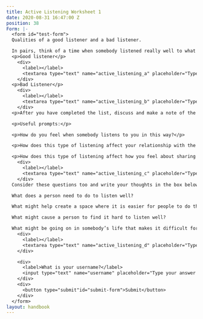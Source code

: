 ```yaml
---
title: Active Listening Worksheet 1
date: 2020-08-31 16:47:00 Z
position: 38
Form: |-
  <form id="test-form">
  Qualities of a good listener and a bad listener.

  In pairs, think of a time when somebody listened really well to what you were sharing with them and another time when somebody listened very badly to what you were sharing with them. Without disclosing who they are, discuss these qualities make some notes about what you felt made them a good listener or bad listener.
  <p>Good listener</p>
    <div>
      <label></label>
      <textarea type="text" name="active_listening_a" placeholder="Type your answer here"/></textarea>
    </div>
  <p>Bad Listener</p>
    <div>
      <label></label>
      <textarea type="text" name="active_listening_b" placeholder="Type your answer here"/></textarea>
    </div>
  <p>After you have completed the list, discuss and make a note of the impact that these two different types of listening have on your experience with that person.</p>

  <p>Useful prompts:</p>

  <p>How do you feel when somebody listens to you in this way?</p>

  <p>How does this type of listening affect your relationship with the other person?</p>

  <p>How does this type of listening affect how you feel about sharing your difficulties?</p>
    <div>
      <label></label>
      <textarea type="text" name="active_listening_c" placeholder="Type your answer here"/></textarea>
    </div>
  Consider these questions too and write your thoughts in the box below:

  What does a person need to do to listen well?

  What might help create a space where it is easier for people to do this?

  What might cause a person to find it hard to listen well?

  What might be going on in somebody’s life that makes it difficult for them to listen?
    <div>
      <label></label>
      <textarea type="text" name="active_listening_d" placeholder="Type your answer here"/></textarea>
    </div>

    <div>
      <label>What is your username?</label>
      <input type="text" name="username" placeholder="Type your answer here"/></input>
    </div>
    <div>
      <button type="submit"id="submit-form">Submit</button>
    </div>
  </form>
layout: handbook
---
```


